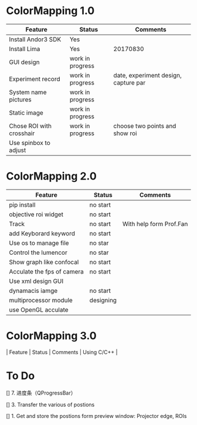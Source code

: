 # ColorMapping 1.0

|      Feature       |       Status     | Comments   
|--------------------|------------------|------------
|Install Andor3 SDK  | Yes    		      |             
|Install Lima        | Yes              | 20170830            
|GUI design          | work in progress |             
|Experiment record   | work in progress | date, experiment design, capture par  
|System name pictures| work in progress |
|Static image        | work in progress |
|Chose ROI with crosshair| work in progress| choose two points and show  roi
|Use spinbox to adjust|                 |

# ColorMapping 2.0

| 	Feature           | Status   | Comments
|---------------------|----------|---------
|pip install	        | no start |
|objective roi widget | no start |
|Track 	     	        | no start | With help form Prof.Fan
|add Keyborard keyword| no start |
|Use os to manage file| no star  |
|Control the lumencor | no star  |          
|Show graph like confocal|  no start |
|Acculate the fps of camera | no start ||
|Use xml design GUI   |
|dynamacis iamge      | no start  |
|multiprocessor module| designing |
| use OpenGL acculate |

# ColorMapping 3.0

|      Feature | Status | Comments
| Using C/C++ |
# To Do



[] 7. 进度条（QProgressBar）


[] 3. Transfer the various of postions


[] 1. Get and store the postions form preview window: Projector edge, ROIs
